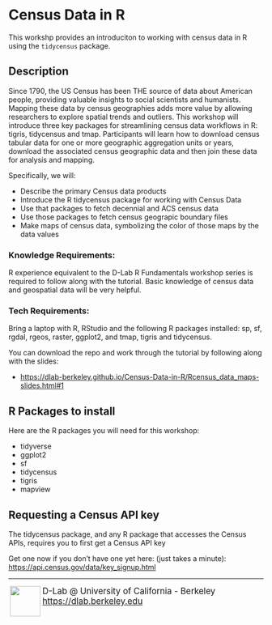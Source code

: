 # Census Data in R

This workshp provides an introduciton to working with census data in R using the `tidycensus` package. 

## Description

Since 1790, the US Census has been THE source of data about American people, providing valuable insights to social scientists and humanists. Mapping these data by census geographies adds more value by allowing researchers to explore spatial trends and outliers. This workshop will introduce three key packages for streamlining census data workflows in R: tigris, tidycensus and tmap. Participants will learn how to download census tabular data for one or more geographic aggregation units or years, download the associated census geographic data and then join these data for analysis and mapping. 

Specifically, we will:

- Describe the primary Census data products
- Introduce the R tidycensus package for working with Census Data
- Use that packages to fetch decennial and ACS census data
- Use those packages to fetch census geograpic boundary files
- Make maps of census data, symbolizing the color of those maps by the data values

### Knowledge Requirements: 

R experience equivalent to the D-Lab R Fundamentals workshop series is required to follow along with the tutorial. Basic knowledge of census data and geospatial data will be very helpful. 

### Tech Requirements:

Bring a laptop with R, RStudio and the following R packages installed: sp, sf, rgdal, rgeos, raster, ggplot2, and tmap, tigris and tidycensus.


You can download the repo and work through the tutorial by following along with the slides:

 - https://dlab-berkeley.github.io/Census-Data-in-R/Rcensus_data_maps-slides.html#1

## R Packages to install

Here are the R packages you will need for this workshop:

- tidyverse
- ggplot2
- sf
- tidycensus 
- tigris
- mapview


## Requesting a Census API key

The tidycensus package, and any R package that accesses the Census APIs, requires you to first get a Census API key

Get one now if you don’t have one yet here: (just takes a minute): https://api.census.gov/data/key_signup.html

---
<div style="display:inline-block;vertical-align:middle;">
<a href="https://dlab.berkeley.edu/" target="_blank">
<img src ="https://dlab.berkeley.edu/sites/default/files/logo.png" width="60" align="right" border=0 style="border:0; text-decoration:none; outline:none">
</a>
</div>
<div style="display:inline-block;vertical-align:middle;align:left">
    <div style="font-size:larger">D-Lab @ University of California - Berkeley
    </br>
    <a href="https://dlab.berkeley.edu" target="_blank">https://dlab.berkeley.edu</a>
    </br>
    &nbsp;
    </div>
</div>
